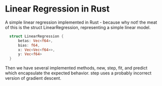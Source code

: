 # Linear Regression in Rust

A simple linear regression implemented in Rust - because why not!  the meat of this
is the struct LinearRegression, representing a simple linear model.

```Rust
  struct LinearRegression {
      betas: Vec<f64>,
      bias: f64,
      x: Vec<Vec<f64>>,
      y: Vec<f64>
  }
```

Then we have several implemented methods, new, step, fit, and predict which
encapsulate the expected behavior.  step uses a probably incorrect version of
gradient descent.
